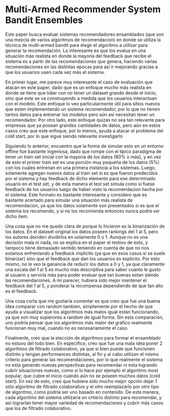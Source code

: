 # Multi-Armed Recommender System Bandit Ensembles
Este paper busca evaluar sistemas recomendadores ensamblados (que son una mezcla de varios algoritmos de recomendacion) en donde se utiliza la técnica de multi-armed bandit para elegir el algoritmo a utilizar para generar la recomendación. Lo interesante es que los evalua en una situación más realista en donde la mayoría del feedback que recibe el sistema es a partir de las recomendaciones que genera, haciendo varias recomendaciones en las distintas epocas para así ir mejorando gracias a que los usuarios usen cada vez más el sistema.

En primer lugar, me parece muy interesante el caso de evaluación que atacan en este paper, dado que es un enfoque mucho más realista en donde se tiene que lidiar con no tener un dataset grande desde el inicio, sino que este se va construyendo a medida que los usuarios interactuan con el modelo. Este enfoque lo veo particularmente útil para sitios nuevos que esten implementando un sistema recomendador, por lo que no tienen tantos datos para entrenar los modelos pero aún así necesitan tener un recomendador. Por otro lado, este enfoque quizás no sea tan relevante para empresas que ya posean grandes cantidades de datos, pero aún en estos casos creo que este enfoque, por lo menos, ayuda a atacar el problema del  cold start, por lo que sigue siendo relevante investigarlo

Siguiendo lo anterior, encuentro que la forma de simular esto en un entorno offline fue bastante ingeniosa, dado que rompe con el típico paradigma de tener un train set inicial con la mayoria de los datos (80% o más), y en vez de esto el primer train set es una porción muy pequeña de los datos (5%) con los cuales entrenan en una primera instancia a los sistemas. Luego, solamente agregan nuevos datos al train set si es que fueron predecidos por el sistema y hay feedback de dicho elemento para ese determinado usuario en el test set, y de esta manera el test set simula como si fuese feedback de los usuarios luego de haber visto la recomendacion hecha por el sistema. Este formato es bastante interesante y considero que es bastante acertado para simular una situación más realista de recomendacion, ya que los datos solamente son presentados si es que el sistema los recomendo, y si no los recomienda entonces nunca podrá ver dicho item.

Una cosa que no me quedo clara de porque lo hicieron es la binarización de los datos. En el dataset original los datos poseen rankings del 1 al 5, pero los autores deciden dividirlos en solamente 0 o 1. Aunque no es una decisión mala ni nada, no se explica en el paper el motivo de esto, y tampoco tiene demasiado sentido teniendo en cuenta de que no nos estamos enfrentando a feedback implicito (ya que en esos casos si se suele binarizar) sino que el feedback que dan los usuarios es explicito. Por esto mismo, no le veo la ganancia de reducir los datos a 0 y 1, ya que claramente una escala del 1 al 5 es mucho más descriptiva para saber cuanto le gusto al usuario y serviría más para poder evaluar que tan buenas estan siendo las recomendaciones. A mi parecer, hubiera sido mejor mantener el feedback del 1 al 5, y ponderar la recompensa dependiendo de que tan alto es el feedback.

Una cosa corta que me gustaría comentar es que creo que fue una buena idea comparar con random tambien, simplemente por el hecho de que ayuda a visualizar que los algoritmos más malos igual estan funcionando, ya que son muy supierores a random de igual forma. Sin esta comparación, uno podría pensar que los algoritmos más malor del gráfico realmente funcionan muy mal, cuando no es necesariamente el caso.

Finalmente, creo que la elección de algoritmos para formar el ensamblado no estuvo del todo bien. En específico, creo que fue una mala idea poner 2 algoritmos de filtrado colaborativo, ya que si bien puede que funcionen distinto y tengan performances distintas, al fin y al cabo utilizan el mismo criterio para generar las recomendaciones, por lo que realmente el sistema no esta ganando nuevas perspectivas para recomendar ni esta logrando cubrir situaciones nuevas, como si lo hace por ejemplo el algoritmo most popular, que cubre el inicio cuando aún no se poseen muchos datos (cold start). En vez de esto, creo que hubiera sido mucho mejor opción dejar 1 sólo algoritmo de filtrado colaborativo y el otro reemplazarlo por otro tipo de algoritmo, como podría ser uno basado en contenido. De esta manera, cada algoritmo del sistema utilizaría un criterio distinto para recomendar, y así lograrían tener mayor variedad de recomendaciones y cubrir más casos que los de filtrado colaborativo.
